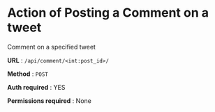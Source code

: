 # Action of Posting a Comment on a tweet

Comment on a specified tweet

**URL** : `/api/comment/<int:post_id>/`

**Method** : `POST`

**Auth required** : YES

**Permissions required** : None